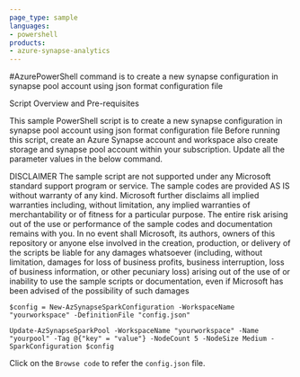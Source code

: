```yaml
---
page_type: sample
languages:
- powershell
products:
- azure-synapse-analytics
---
```


#AzurePowerShell command is to create a new synapse configuration in synapse pool account using json format configuration file

Script Overview and Pre-requisites

This sample PowerShell script is to create a new synapse configuration in synapse pool account using json format configuration file
Before running this script, create an Azure Synapse account and workspace also create storage and synapse pool account within your subscription.
Update all the parameter values in the below command.

DISCLAIMER
The sample script are not supported under any Microsoft standard support program or service. The sample codes are provided AS IS without warranty of any kind. Microsoft further disclaims all implied warranties including, without limitation, any implied warranties of merchantability or of fitness for a particular purpose. The entire risk arising out of the use or performance of the sample codes and documentation remains with you. In no event shall Microsoft, its authors, owners of this repository or anyone else involved in the creation, production, or delivery of the scripts be liable for any damages whatsoever (including, without limitation, damages for loss of business profits, business interruption, loss of business information, or other pecuniary loss) arising out of the use of or inability to use the sample scripts or documentation, even if Microsoft has been advised of the possibility of such damages

```
$config = New-AzSynapseSparkConfiguration -WorkspaceName "yourworkspace" -DefinitionFile "config.json"

Update-AzSynapseSparkPool -WorkspaceName "yourworkspace" -Name "yourpool" -Tag @{"key" = "value"} -NodeCount 5 -NodeSize Medium -SparkConfiguration $config
```

Click on the `Browse code` to refer the `config.json` file.
